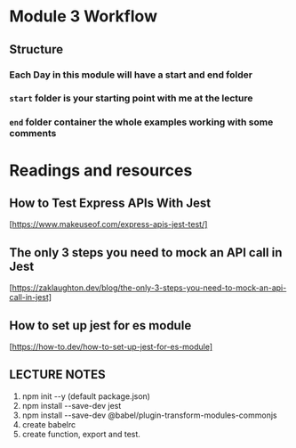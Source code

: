 # Module 3 Workflow

## Structure

### Each Day in this module will have a start and end folder

### `start` folder is your starting point with me at the lecture

### `end` folder container the whole examples working with some comments

# Readings and resources

## How to Test Express APIs With Jest

[https://www.makeuseof.com/express-apis-jest-test/]

## The only 3 steps you need to mock an API call in Jest

[https://zaklaughton.dev/blog/the-only-3-steps-you-need-to-mock-an-api-call-in-jest]

## How to set up jest for es module

[https://how-to.dev/how-to-set-up-jest-for-es-module]

## LECTURE NOTES

1. npm init --y (default package.json)
2. npm install --save-dev jest
3. npm install --save-dev @babel/plugin-transform-modules-commonjs
4. create babelrc
5. create function, export and test.
